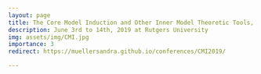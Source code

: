 ```yaml
---
layout: page
title: The Core Model Induction and Other Inner Model Theoretic Tools, 
description: June 3rd to 14th, 2019 at Rutgers University
img: assets/img/CMI.jpg
importance: 3
redirect: https://muellersandra.github.io/conferences/CMI2019/

---
```



